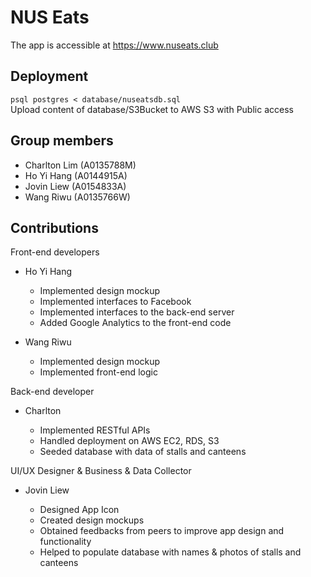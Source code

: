 # NUS Eats

The app is accessible at https://www.nuseats.club

## Deployment
`psql postgres < database/nuseatsdb.sql`  
Upload content of database/S3Bucket to AWS S3 with Public access

## Group members

- Charlton Lim (A0135788M)
- Ho Yi Hang (A0144915A)
- Jovin Liew (A0154833A)
- Wang Riwu (A0135766W)

## Contributions

Front-end developers

- Ho Yi Hang

    - Implemented design mockup
    - Implemented interfaces to Facebook
    - Implemented interfaces to the back-end server
    - Added Google Analytics to the front-end code

- Wang Riwu

    - Implemented design mockup
    - Implemented front-end logic

Back-end developer

- Charlton

    - Implemented RESTful APIs
    - Handled deployment on AWS EC2, RDS, S3
    - Seeded database with data of stalls and canteens

UI/UX Designer & Business & Data Collector

- Jovin Liew

    - Designed App Icon
    - Created design mockups
    - Obtained feedbacks from peers to improve app design and functionality
    - Helped to populate database with names & photos of stalls and canteens
